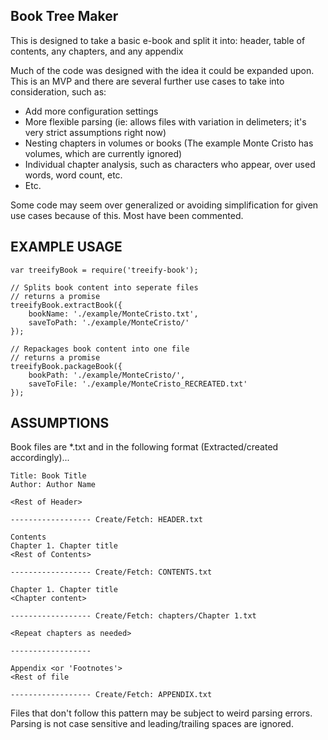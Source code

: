 
Book Tree Maker
-----
This is designed to take a basic e-book and split it into: header, table of contents, any chapters, and any appendix

Much of the code was designed with the idea it could be expanded upon. This is an MVP and there are several further use cases to take into consideration, such as: 
* Add more configuration settings
* More flexible parsing (ie: allows files with variation in delimeters; it's very strict assumptions right now)
* Nesting chapters in volumes or books (The example Monte Cristo has volumes, which are currently ignored)
* Individual chapter analysis, such as characters who appear, over used words, word count, etc.
* Etc.

Some code may seem over generalized or avoiding simplification for given use cases because of this. Most have been commented.

## EXAMPLE USAGE

```
var treeifyBook = require('treeify-book');

// Splits book content into seperate files
// returns a promise
treeifyBook.extractBook({
	bookName: './example/MonteCristo.txt',
	saveToPath: './example/MonteCristo/'
});

// Repackages book content into one file
// returns a promise
treeifyBook.packageBook({
	bookPath: './example/MonteCristo/',
	saveToFile: './example/MonteCristo_RECREATED.txt'
});
```

## ASSUMPTIONS

Book files are *.txt and in the following format (Extracted/created accordingly)...

	Title: Book Title
	Author: Author Name

	<Rest of Header>

	------------------ Create/Fetch: HEADER.txt

	Contents
	Chapter 1. Chapter title
	<Rest of Contents>

	------------------ Create/Fetch: CONTENTS.txt

	Chapter 1. Chapter title
	<Chapter content>

	------------------ Create/Fetch: chapters/Chapter 1.txt

	<Repeat chapters as needed>

	------------------ 

	Appendix <or 'Footnotes'>
	<Rest of file

	------------------ Create/Fetch: APPENDIX.txt

Files that don't follow this pattern may be subject to weird parsing errors. Parsing is not case sensitive and leading/trailing spaces are ignored.
